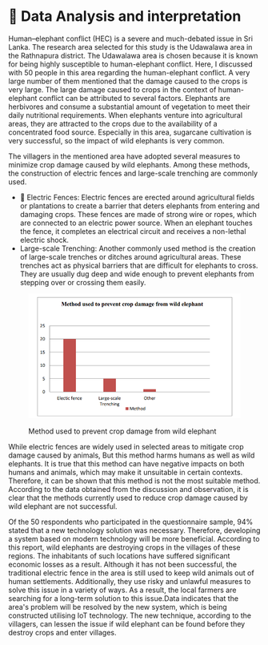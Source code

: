 # 🦣 Data Analysis and interpretation

Human–elephant conflict (HEC) is a severe and much-debated issue in Sri Lanka. The research area selected for this study is the Udawalawa area in the Rathnapura district. The Udawalawa area is chosen because it is known for being highly susceptible to human-elephant conflict. Here, I discussed with 50 people in this area regarding the human-elephant conflict. A very large number of them mentioned that the damage caused to the crops is very large. The large damage caused to crops in the context of human-elephant conflict can be attributed to several factors. Elephants are herbivores and consume a substantial amount of vegetation to meet their daily nutritional requirements. When elephants venture into agricultural areas, they are attracted to the crops due to the availability of a concentrated food source. Especially in this area, sugarcane cultivation is very successful, so the impact of wild elephants is very common.

The villagers in the mentioned area have adopted several measures to minimize crop damage caused by wild elephants. Among these methods, the construction of electric fences and large-scale trenching are commonly used.

*  Electric Fences: Electric fences are erected around agricultural fields or plantations to create a barrier that deters elephants from entering and damaging crops. These fences are made of strong wire or ropes, which are connected to an electric power source. When an elephant touches the fence, it completes an electrical circuit and receives a non-lethal electric shock.
* Large-scale Trenching: Another commonly used method is the creation of large-scale trenches or ditches around agricultural areas. These trenches act as physical barriers that are difficult for elephants to cross. They are usually dug deep and wide enough to prevent elephants from stepping over or crossing them easily.



<figure><img src="../../.gitbook/assets/Screenshot 2024-09-19 102933.png" alt=""><figcaption><p>Method used to prevent crop damage from wild elephant</p></figcaption></figure>

While electric fences are widely used in selected areas to mitigate crop damage caused by animals, But this method harms humans as well as wild elephants. It is true that this method can have negative impacts on both humans and animals, which may make it unsuitable in certain contexts. Therefore, it can be shown that this method is not the most suitable method. According to the data obtained from the discussion and observation, it is clear that the methods currently used to reduce crop damage caused by wild elephant are not successful.

Of the 50 respondents who participated in the questionnaire sample, 94% stated that a new technology solution was necessary. Therefore, developing a system based on modern technology will be more beneficial. According to this report, wild elephants are destroying crops in the villages of these regions. The inhabitants of such locations have suffered significant economic losses as a result. Although it has not been successful, the traditional electric fence in the area is still used to keep wild animals out of human settlements. Additionally, they use risky and unlawful measures to solve this issue in a variety of ways. As a result, the local farmers are searching for a long-term solution to this issue.Data indicates that the area's problem will be resolved by the new system, which is being constructed utilising IoT technology. The new technique, according to the villagers, can lessen the issue if wild elephant can be found before they destroy crops and enter villages.
